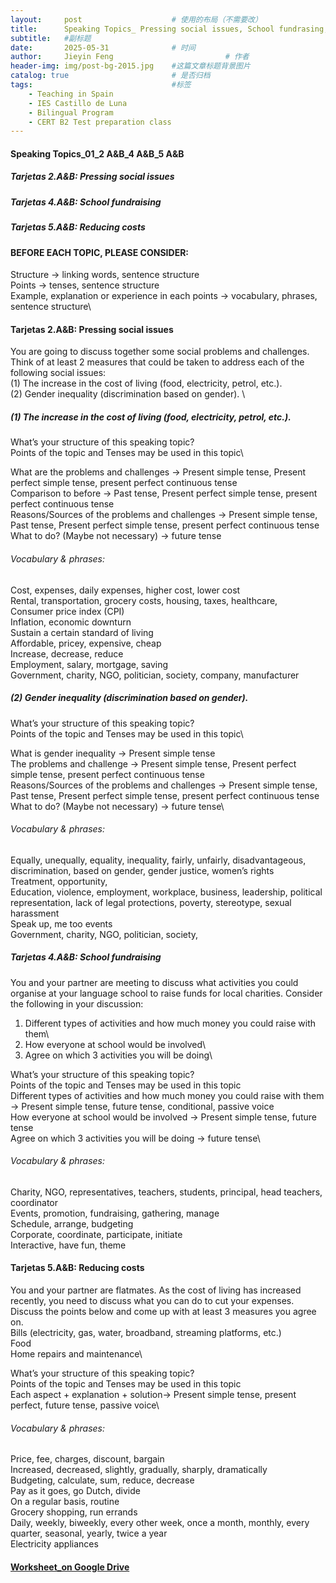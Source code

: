 ```yaml
---
layout:     post   				    # 使用的布局（不需要改）
title:      Speaking Topics_ Pressing social issues, School fundrasing, reducing costs				# 标题 
subtitle:   #副标题
date:       2025-05-31 				# 时间
author:     Jieyin Feng 						# 作者
header-img: img/post-bg-2015.jpg 	#这篇文章标题背景图片
catalog: true 						# 是否归档
tags:								#标签
    - Teaching in Spain 
    - IES Castillo de Luna
    - Bilingual Program
    - CERT B2 Test preparation class
---
```


#### Speaking Topics_01_2 A&B_4 A&B_5 A&B
##### Tarjetas 2.A&B: Pressing social issues
##### Tarjetas 4.A&B: School fundraising
##### Tarjetas 5.A&B: Reducing costs

#### BEFORE EACH TOPIC, PLEASE CONSIDER:
Structure -> linking words, sentence structure\
Points -> tenses, sentence structure\
Example, explanation or experience in each points -> vocabulary, phrases, sentence structure\

#### Tarjetas 2.A&B:  Pressing social issues
You are going to discuss together some social problems and challenges. Think of at least 2 measures that could be taken to address each of the following social issues:\
     (1) The increase in the cost of living (food, electricity, petrol, etc.).\
     (2) Gender inequality (discrimination based on gender). \

##### (1) The increase in the cost of living (food, electricity, petrol, etc.).
What’s your structure of this speaking topic?\
Points of the topic and Tenses may be used in this topic\

What are the problems and challenges -> Present simple tense, Present perfect simple tense, present perfect continuous tense\
Comparison to before -> Past tense, Present perfect simple tense, present perfect continuous tense\
Reasons/Sources of the problems and challenges  -> Present simple tense, Past tense, Present perfect simple tense, present perfect continuous tense\
What to do? (Maybe not necessary) -> future tense

###### Vocabulary & phrases:
Cost, expenses, daily expenses, higher cost, lower cost\
Rental, transportation, grocery costs, housing, taxes, healthcare, \
Consumer price index (CPI)\
Inflation, economic downturn\
Sustain a certain standard of living\
Affordable, pricey, expensive, cheap\
Increase, decrease, reduce\
Employment, salary, mortgage, saving\
Government, charity, NGO, politician, society, company, manufacturer

##### (2) Gender inequality (discrimination based on gender). 
What’s your structure of this speaking topic?\
Points of the topic and Tenses may be used in this topic\

What is gender inequality -> Present simple tense\
The problems and challenge -> Present simple tense, Present perfect simple tense, present perfect continuous tense\
Reasons/Sources of the problems and challenges  -> Present simple tense, Past tense, Present perfect simple tense, present perfect continuous tense\
What to do? (Maybe not necessary) -> future tense\

###### Vocabulary & phrases:
Equally, unequally, equality, inequality, fairly, unfairly, disadvantageous, discrimination, based on gender, gender justice, women’s rights\
Treatment, opportunity, \
Education, violence, employment, workplace, business, leadership, political representation, lack of legal protections, poverty, stereotype, sexual harassment\
Speak up, me too events\
Government, charity, NGO, politician, society,

##### Tarjetas 4.A&B: School fundraising
You and your partner are meeting to discuss what activities you could organise at your language school to raise funds for local charities. Consider the following in your
discussion:
1. Different types of activities and how much money you could raise with them\
2. How everyone at school would be involved\
3. Agree on which 3 activities you will be doing\

What’s your structure of this speaking topic?\
Points of the topic and Tenses may be used in this topic\
Different types of activities and how much money you could raise with them -> Present simple tense, future tense, conditional, passive voice\
How everyone at school would be involved ->  Present simple tense, future tense\
Agree on which 3 activities you will be doing ->  future tense\

###### Vocabulary & phrases:
Charity, NGO, representatives, teachers, students, principal, head teachers, coordinator\
Events, promotion, fundraising, gathering, manage\
Schedule, arrange, budgeting\
Corporate, coordinate, participate, initiate\
Interactive, have fun, theme

#### Tarjetas 5.A&B: Reducing costs
You and your partner are flatmates. As the cost of living has increased recently, you need to discuss what you can do to cut your expenses. Discuss the points below and come up
with at least 3 measures you agree on.\
Bills (electricity, gas, water, broadband, streaming platforms, etc.)\
Food\
Home repairs and maintenance\

What’s your structure of this speaking topic?\
Points of the topic and Tenses may be used in this topic\
Each aspect + explanation + solution-> Present simple tense, present perfect, future tense, passive voice\

###### Vocabulary & phrases:
Price, fee, charges, discount, bargain\
Increased, decreased, slightly, gradually, sharply, dramatically\
Budgeting, calculate, sum, reduce, decrease\
Pay as it goes, go Dutch, divide\
On a regular basis, routine\
Grocery shopping, run errands\
Daily, weekly, biweekly, every other week, once a month, monthly, every quarter, seasonal, yearly, twice a year\
Electricity appliances

#### [Worksheet_on Google Drive](https://docs.google.com/document/d/1kRBmZejkgqJRNCqZnlAjwgdezt8aJgtT/edit?usp=sharing&ouid=103086183032334531092&rtpof=true&sd=true)
